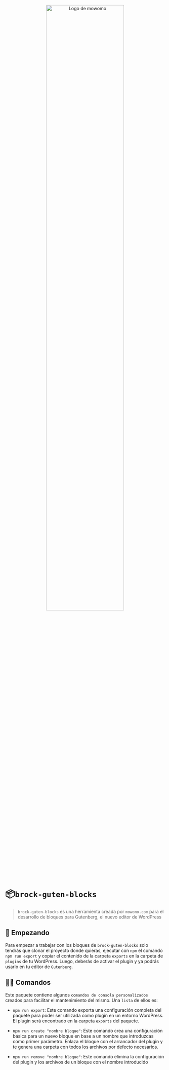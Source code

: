 <div align="center">
	<br>
	<img width="70%" src="https://www.mowomo.com/wp-content/uploads/2018/04/logo-mowomo.png" alt="Logo de mowomo">
	<br>
    <br>
</div>

# 📦`brock-guten-blocks`

> `brock-guten-blocks` es una herramienta creada por `mowomo.com` para el desarrollo de bloques para Gutenberg, el nuevo editor de WordPress

## 🚀 Empezando

Para empezar a trabajar con los bloques de `brock-guten-blocks` solo tendrás que clonar el proyecto donde quieras, ejecutar con `npm` el comando `npm run export` y copiar el contenido de la carpeta `exports` en la carpeta de `plugins` de tu WordPress. Luego, deberás de activar el plugin y ya podrás usarlo en tu editor de `Gutenberg`.

## 👨‍💻 Comandos

Este paquete contiene algunos `comandos de consola personalizados` creados para facilitar el mantenimiento del mismo. Una `lista` de ellos es:

- `npm run export`: Este comando exporta una configuración completa del paquete para poder ser utilizada como plugin en un entorno WordPress. El plugin será encontrado en la carpeta `exports` del paquete.

- `npm run create "nombre bloque"`: Este comando crea una configuración básica para un nuevo bloque en base a un nombre que introduzcas como primer parámetro. Enlaza el bloque con el arrancador del plugin y te genera una carpeta con todos los archivos por defecto necesarios.

- `npm run remove "nombre bloque"`: Este comando elimina la configuración del plugin y los archivos de un bloque con el nombre introducido

